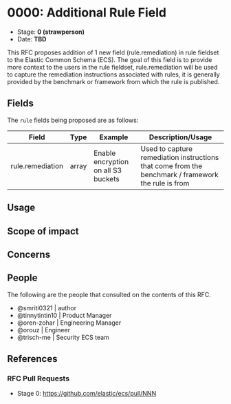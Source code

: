 # 0000: Additional Rule Field
<!-- Leave this ID at 0000. The ECS team will assign a unique, contiguous RFC number upon merging the initial stage of this RFC. -->

- Stage: **0 (strawperson)** <!-- Update to reflect target stage. See https://elastic.github.io/ecs/stages.html -->
- Date: **TBD** <!-- The ECS team sets this date at merge time. This is the date of the latest stage advancement. -->



<!--
Stage 0: Provide a high level summary of the premise of these changes. Briefly describe the nature, purpose, and impact of the changes. ~2-5 sentences.
-->
This RFC proposes addition of 1 new field (rule.remediation) in rule fieldset to the Elastic Common Schema (ECS). The goal of this field is to provide more context to the users in the rule fieldset, rule.remediation will be used to capture the remediation instructions associated with rules, it is generally provided by the benchmark or framework from which the rule is published. 



## Fields

The `rule` fields being proposed are as follows:

Field | Type | Example | Description/Usage
-- | -- | -- | --
rule.remediation | array | Enable encryption on all S3 buckets | Used to capture remediation instructions that come from the benchmark / framework the rule is from 



## Usage

<!--
The new remediation field will be used to track and manage remediation actions for compliance findings identified by the CIS benchmarks across AWS, GCP, and Azure environments. This field will help security teams to document the steps taken to address non-compliance issues, ensuring that all actions are recorded and can be audited. For example, if a CIS benchmark identifies that multi-factor authentication (MFA) is not enabled for all users, the remediation field will include details on how MFA was enabled and verified.

In practice, this field will be leveraged by security operations teams to ensure that all compliance gaps are addressed promptly and effectively. It will also be used by auditors to verify that the organization is adhering to security best practices and regulatory requirements. By having a standardized field for remediation, organizations can streamline their compliance processes and improve their overall security posture.

## Source data

<!--
Potential sources of data for the remediation field include:

AWS Config rules and AWS Security Hub findings
GCP Security Command Center findings
Azure Security Center and Azure Policy compliance data
-->

## Scope of impact

<!--
Currently this is achieved in product using a custom field, adding this new field will standardize the mapping for new and existing integrations. No major impact on Ingestion/ Kibana and Documentation expected.
-->

## Concerns

<!--
Stage 1: Identify potential concerns, implementation challenges, or complexity. Spend some time on this. Play devil's advocate. Try to identify the sort of non-obvious challenges that tend to surface later. The goal here is to surface risks early, allow everyone the time to work through them, and ultimately document resolution for posterity's sake.
-->

<!--
Stage 2: Document new concerns or resolutions to previously listed concerns. It's not critical that all concerns have resolutions at this point, but it would be helpful if resolutions were taking shape for the most significant concerns.
-->

<!--
Stage 3: Document resolutions for all existing concerns. Any new concerns should be documented along with their resolution. The goal here is to eliminate risk of churn and instability by ensuring all concerns have been addressed.
-->

## People

The following are the people that consulted on the contents of this RFC.

* @smriti0321 | author
* @tinnytintin10 | Product Manager
* @oren-zohar | Engineering Manager
* @orouz | Engineer
* @trisch-me | Security ECS team




## References

<!-- Insert any links appropriate to this RFC in this section. -->



### RFC Pull Requests

<!-- An RFC should link to the PRs for each of it stage advancements. -->

* Stage 0: https://github.com/elastic/ecs/pull/NNN

<!--
* Stage 1: https://github.com/elastic/ecs/pull/NNN
...
-->
